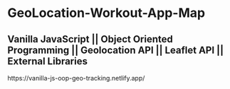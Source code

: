 # GeoLocation-Workout-App-Map

<h2>Vanilla JavaScript || Object Oriented Programming || Geolocation API || Leaflet API || External Libraries</h2>
https://vanilla-js-oop-geo-tracking.netlify.app/
